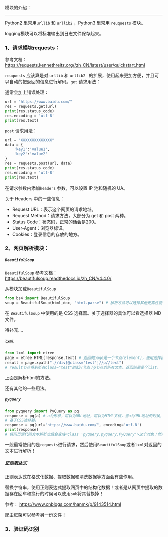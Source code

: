 模块的介绍：

---

 Python2 里常用```urllib``` 和 ```urllib2``` ，Python3 里常用 ```reuquests``` 模块。

logging模块可以将标准输出到日志文件保存起来。

### 1、请求模块requests： ###

参考文档： https://requests.kennethreitz.org//zh_CN/latest/user/quickstart.html 

```reuquests``` 应该算是对 ```urllib``` 和 ```urllib2 ``` 的扩展，使用起来更加方便，并且可以自动的把返回的信息进行解码。```get``` 请求用法：

通常会加上错误处理：

```python
url = "https://www.baidu.com/"
res = requests.get(url)
print(res.status_code)
res.encoding = 'utf-8'
print(res.text)
```

```post``` 请求用法：

```python
url = "XXXXXXXXXXXXXX"
data = {
    'key1':'value1',
    'key2':'value2'
}
res = requests.post(url, data)
print(res.status_code)
res.encoding = 'utf-8'
print(res.text)
```

在请求参数内添加```headers``` 参数，可以设置 IP 池和随机的 UA。

关于 Headers 中的一些信息：

*   Request URL：表示这个网页的请求地址。
*   Request Method：请求方法，大部分为 get 和 post 两种。
*   Status Code：状态码，正常的话会是200。
*   User-Agent：浏览器标识。
*   Cookies：登录信息的存放的地方。

### 2、网页解析模块： ###

##### `BeautifulSoup` #####

```BeautifulSoup``` 参考文档： https://beautifulsoup.readthedocs.io/zh_CN/v4.4.0/ 

从模块加载`BeautifulSoup`

```python
from bs4 import BeautifulSoup
soup = BeautifulSoup(html_doc, "html.parse") # 解析方法可以选择其他更高性能的lxml、
```

在 `BeautifulSoup` 中使用的是 CSS 选择器。关于选择器的具体可以看选择器 MD 文件。

待补充....

##### `lxml` #####

```python
from lxml import etree
page = etree.HTML(response.text) # 返回的page是一个节点(Element)，使用选择器选择节点中的数据。
result = page.xpath(".//div[@class='test']//p//text")
# result节点得到所有class="test"的div节点下p节点的所有文本。返回结果是个list。
```

上面是解析html的方法。

还有其他的一些用法。

##### `pyquery` #####

```python
from pyquery import PyQuery as pq
response = pq(a) # a为形参，可以为URL地址，可以为HTML文档，当a为URL地址的时候，会对地址发送请求，返回网页源代码。
# 基于CSS选择器。
response = pq(url="https://www.baidu.com/", encoding='utf-8')
print(response)
# 将网页源代码文本解析之后会变成<class 'pyquery.pyquery.PyQuery'>这个对象！然后使用CSS选择器进行信息提取！
```

一般最常使用的是`requests`进行请求，然后使用`BeautifulSoup`或者`lxml`对返回的文本进行解析！

##### 正则表达式 #####

正则表达式在格式化数据、提取数据和清洗数据等方面会有些作用。

替换字符串，使用正则表达式提取网页中的结构化数据！或者是从网页中提取的数据存在回车和换行的时候可以使用`sub`将其替换掉！

参考： https://www.cnblogs.com/hanmk/p/9143514.html 

爬虫框架可以参考另一份文件！

### 3、验证码识别 ###















